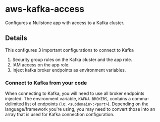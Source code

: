 # aws-kafka-access

Configures a Nullstone app with access to a Kafka cluster.

## Details

This configures 3 important configurations to connect to Kafka
1. Security group rules on the Kafka cluster and the app role.
2. IAM access on the app role.
3. Inject kafka broker endpoints as environment variables.

### Connect to Kafka from your code

When connecting to Kafka, you will need to use all broker endpoints injected.
The environment variable, `KAFKA_BROKERS`, contains a comma-delimited list of endpoints (i.e. `<subdomain>:<port>`).
Depending on the language/framework you're using, you may need to convert those into an array that is used for Kafka connection configuration. 

